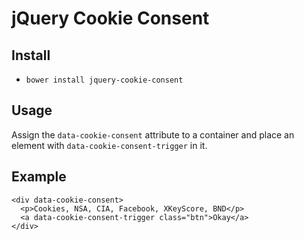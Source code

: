 # jQuery Cookie Consent

## Install

* `bower install jquery-cookie-consent`

## Usage

Assign the `data-cookie-consent` attribute to a container and place an element with `data-cookie-consent-trigger` in it.

## Example

    <div data-cookie-consent>
      <p>Cookies, NSA, CIA, Facebook, XKeyScore, BND</p>
      <a data-cookie-consent-trigger class="btn">Okay</a>
    </div>
